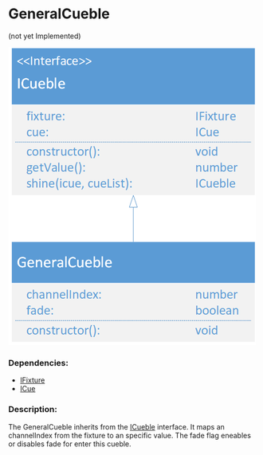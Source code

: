 # GeneralCueble
(not yet Implemented)  

![GeneralCueble](./assets/GeneralCueble_v1.png)

### Dependencies:  
- [IFixture](./IFixture.md)
- [ICue](./ICue.md)

### Description:
The GeneralCueble inherits from the [ICueble](./ICueble.md) interface. It maps an channelIndex from the fixture to an specific value. The fade flag eneables or disables fade for enter this cueble.

